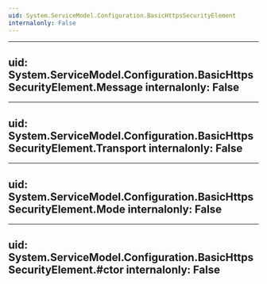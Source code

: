 ```yaml
---
uid: System.ServiceModel.Configuration.BasicHttpsSecurityElement
internalonly: False
---
```


---
uid: System.ServiceModel.Configuration.BasicHttpsSecurityElement.Message
internalonly: False
---

---
uid: System.ServiceModel.Configuration.BasicHttpsSecurityElement.Transport
internalonly: False
---

---
uid: System.ServiceModel.Configuration.BasicHttpsSecurityElement.Mode
internalonly: False
---

---
uid: System.ServiceModel.Configuration.BasicHttpsSecurityElement.#ctor
internalonly: False
---
